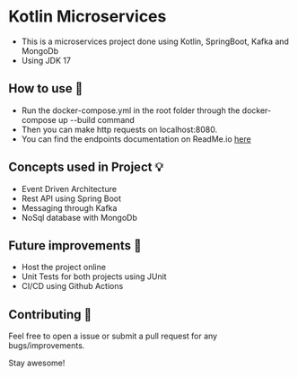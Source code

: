 # Kotlin Microservices
- This is a microservices project done using Kotlin, SpringBoot, Kafka and MongoDb
- Using JDK 17

## How to use 👣

- Run the docker-compose.yml in the root folder through the docker-compose up --build command
- Then you can make http requests on localhost:8080.
- You can find the endpoints documentation on ReadMe.io [here](https://kotlinmicroservices.readme.io/reference/person)

## Concepts used in Project 💡

- Event Driven Architecture
- Rest API using Spring Boot
- Messaging through Kafka
- NoSql database with MongoDb

## Future improvements 🤔
- Host the project online
- Unit Tests for both projects using JUnit
- CI/CD using Github Actions

## Contributing 🤝

Feel free to open a issue or submit a pull request for any bugs/improvements.

Stay awesome!
